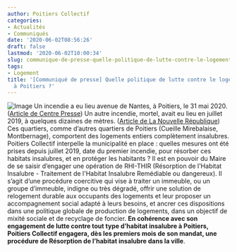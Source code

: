 ```yaml
---
author: Poitiers Collectif
categories:
- Actualités
- Communiqués
date: '2020-06-02T08:56:26'
draft: false
lastmod: '2020-06-02T10:00:34'
slug: communique-de-presse-quelle-politique-de-lutte-contre-le-logement-insalubre-a-poitiers
tags:
- Logement
title: '[Communiqué de presse] Quelle politique de lutte contre le logement insalubre
  à Poitiers ?'
---
```


![Image](/images/2025/communique-de-presse-quelle-politique-de-lutte-contre-le-logement-insalubre-a-poitiers/Avenue-nantes-2.jpeg) Un incendie a eu lieu avenue de Nantes, à Poitiers, le 31 mai 2020. ([Article de Centre Presse](https://www.centre-presse.fr/article-743907-poitiers-un-immeuble-en-partie-incendie-avenue-de-nantes.html)) Un autre incendie, mortel, avait eu lieu en juillet 2019, à quelques dizaines de mètres. ([Article de La Nouvelle République](https://www.lanouvellerepublique.fr/poitiers/incendie-a-poitiers-un-mort-et-quatorze-blesses)) Ces quartiers, comme d’autres quartiers de Poitiers (Cueille Mirebalaise, Montbernage), comportent des logements entiers complètement insalubres. Poitiers Collectif interpelle la municipalité en place : quelles mesures ont été prises depuis juillet 2019, date du premier incendie, pour résorber ces habitats insalubres, et en protéger les habitants ? Il est en pouvoir du Maire de se saisir d’engager une opération de RHI-THIR (Résorption de l'Habitat Insalubre - Traitement de l'Habitat Insalubre Remédiable ou dangereux). Il s’agit d’une procédure coercitive qui vise à traiter un immeuble, ou un groupe d’immeuble, indigne ou très dégradé, offrir une solution de relogement durable aux occupants des logements et leur proposer un accompagnement social adapté à leurs besoins, et ancrer ces dispositions dans une politique globale de production de logements, dans un objectif de mixité sociale et de recyclage de foncier. **En cohérence avec son engagement de lutte contre tout type d’habitat insalubre à Poitiers, Poitiers Collectif engagera, dès les premiers mois de son mandat, une procédure de Résorption de l’habitat insalubre dans la ville**.
